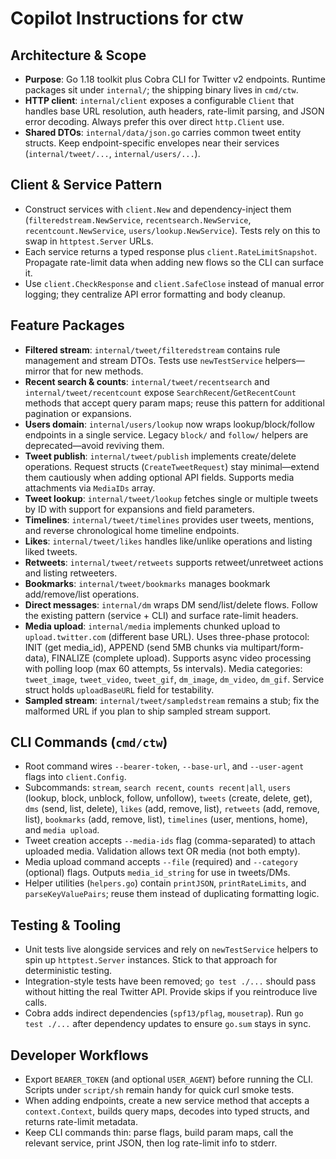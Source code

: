 # Copilot Instructions for ctw

## Architecture & Scope
- **Purpose**: Go 1.18 toolkit plus Cobra CLI for Twitter v2 endpoints. Runtime packages sit under `internal/`; the shipping binary lives in `cmd/ctw`.
- **HTTP client**: `internal/client` exposes a configurable `Client` that handles base URL resolution, auth headers, rate-limit parsing, and JSON error decoding. Always prefer this over direct `http.Client` use.
- **Shared DTOs**: `internal/data/json.go` carries common tweet entity structs. Keep endpoint-specific envelopes near their services (`internal/tweet/...`, `internal/users/...`).

## Client & Service Pattern
- Construct services with `client.New` and dependency-inject them (`filteredstream.NewService`, `recentsearch.NewService`, `recentcount.NewService`, `users/lookup.NewService`). Tests rely on this to swap in `httptest.Server` URLs.
- Each service returns a typed response plus `client.RateLimitSnapshot`. Propagate rate-limit data when adding new flows so the CLI can surface it.
- Use `client.CheckResponse` and `client.SafeClose` instead of manual error logging; they centralize API error formatting and body cleanup.

## Feature Packages
- **Filtered stream**: `internal/tweet/filteredstream` contains rule management and stream DTOs. Tests use `newTestService` helpers—mirror that for new methods.
- **Recent search & counts**: `internal/tweet/recentsearch` and `internal/tweet/recentcount` expose `SearchRecent`/`GetRecentCount` methods that accept query param maps; reuse this pattern for additional pagination or expansions.
- **Users domain**: `internal/users/lookup` now wraps lookup/block/follow endpoints in a single service. Legacy `block/` and `follow/` helpers are deprecated—avoid reviving them.
- **Tweet publish**: `internal/tweet/publish` implements create/delete operations. Request structs (`CreateTweetRequest`) stay minimal—extend them cautiously when adding optional API fields. Supports media attachments via `MediaIDs` array.
- **Tweet lookup**: `internal/tweet/lookup` fetches single or multiple tweets by ID with support for expansions and field parameters.
- **Timelines**: `internal/tweet/timelines` provides user tweets, mentions, and reverse chronological home timeline endpoints.
- **Likes**: `internal/tweet/likes` handles like/unlike operations and listing liked tweets.
- **Retweets**: `internal/tweet/retweets` supports retweet/unretweet actions and listing retweeters.
- **Bookmarks**: `internal/tweet/bookmarks` manages bookmark add/remove/list operations.
- **Direct messages**: `internal/dm` wraps DM send/list/delete flows. Follow the existing pattern (service + CLI) and surface rate-limit headers.
- **Media upload**: `internal/media` implements chunked upload to `upload.twitter.com` (different base URL). Uses three-phase protocol: INIT (get media_id), APPEND (send 5MB chunks via multipart/form-data), FINALIZE (complete upload). Supports async video processing with polling loop (max 60 attempts, 5s intervals). Media categories: `tweet_image`, `tweet_video`, `tweet_gif`, `dm_image`, `dm_video`, `dm_gif`. Service struct holds `uploadBaseURL` field for testability.
- **Sampled stream**: `internal/tweet/sampledstream` remains a stub; fix the malformed URL if you plan to ship sampled stream support.

## CLI Commands (`cmd/ctw`)
- Root command wires `--bearer-token`, `--base-url`, and `--user-agent` flags into `client.Config`.
- Subcommands: `stream`, `search recent`, `counts recent|all`, `users` (lookup, block, unblock, follow, unfollow), `tweets` (create, delete, get), `dms` (send, list, delete), `likes` (add, remove, list), `retweets` (add, remove, list), `bookmarks` (add, remove, list), `timelines` (user, mentions, home), and `media upload`.
- Tweet creation accepts `--media-ids` flag (comma-separated) to attach uploaded media. Validation allows text OR media (not both empty).
- Media upload command accepts `--file` (required) and `--category` (optional) flags. Outputs `media_id_string` for use in tweets/DMs.
- Helper utilities (`helpers.go`) contain `printJSON`, `printRateLimits`, and `parseKeyValuePairs`; reuse them instead of duplicating formatting logic.

## Testing & Tooling
- Unit tests live alongside services and rely on `newTestService` helpers to spin up `httptest.Server` instances. Stick to that approach for deterministic testing.
- Integration-style tests have been removed; `go test ./...` should pass without hitting the real Twitter API. Provide skips if you reintroduce live calls.
- Cobra adds indirect dependencies (`spf13/pflag`, `mousetrap`). Run `go test ./...` after dependency updates to ensure `go.sum` stays in sync.

## Developer Workflows
- Export `BEARER_TOKEN` (and optional `USER_AGENT`) before running the CLI. Scripts under `script/sh` remain handy for quick curl smoke tests.
- When adding endpoints, create a new service method that accepts a `context.Context`, builds query maps, decodes into typed structs, and returns rate-limit metadata.
- Keep CLI commands thin: parse flags, build param maps, call the relevant service, print JSON, then log rate-limit info to stderr.
